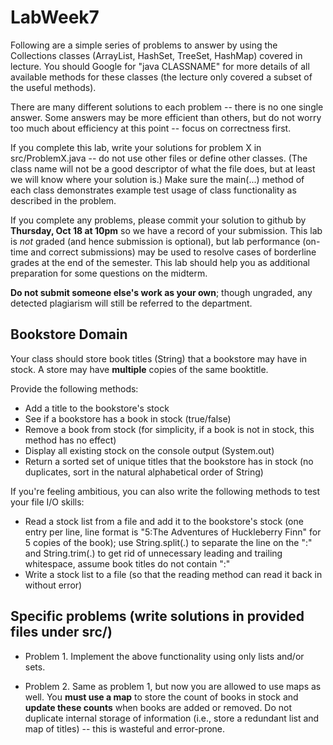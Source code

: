 # LabWeek7

Following are a simple series of problems to answer by using the Collections classes (ArrayList, HashSet, TreeSet, HashMap) covered in lecture.  You should Google for "java CLASSNAME" for more details of all available methods for these classes (the lecture only covered a subset of the useful methods).

There are many different solutions to each problem -- there is no one single answer.  Some answers may be more efficient than others, but do not worry too much about efficiency at this point -- focus on correctness first.

If you complete this lab, write your solutions for problem X in src/ProblemX.java -- do not use other files or define other classes.  (The class name will not be a good descriptor of what the file does, but at least we will know where your solution is.)  Make sure the main(...) method of each class demonstrates example test usage of class functionality as described in the problem.

If you complete any problems, please commit your solution to github by **Thursday, Oct 18 at 10pm** so we have a record of your submission.  This lab is *not* graded (and hence submission is optional), but lab performance (on-time and correct submissions) may be used to resolve cases of borderline grades at the end of the semester.  This lab should help you as additional preparation for some questions on the midterm.

**Do not submit someone else's work as your own**; though ungraded, any detected plagiarism will still be referred to the department.

## Bookstore Domain

Your class should store book titles (String) that a bookstore may have in stock.  A store may have **multiple** copies of the same booktitle.

Provide the following methods:

* Add a title to the bookstore's stock
* See if a bookstore has a book in stock (true/false)
* Remove a book from stock (for simplicity, if a book is not in stock, this method has no effect)  
* Display all existing stock on the console output (System.out)
* Return a sorted set of unique titles that the bookstore has in stock (no duplicates, sort in the natural alphabetical order of String)

If you're feeling ambitious, you can also write the following methods to test your file I/O skills:

* Read a stock list from a file and add it to the bookstore's stock (one entry per line, line format is "5:The Adventures of Huckleberry Finn" for 5 copies of the book); use String.split(.) to separate the line on the ":" and String.trim(.) to get rid of unnecessary leading and trailing whitespace, assume book titles do not contain ":"
* Write a stock list to a file (so that the reading method can read it back in without error)

## Specific problems (write solutions in provided files under src/) 

* Problem 1. Implement the above functionality using only lists and/or sets. 

* Problem 2. Same as problem 1, but now you are allowed to use maps as well.  You **must use a map** to store the count of books in stock and **update these counts** when books are added or removed.  Do not duplicate internal storage of information (i.e., store a redundant list and map of titles) -- this is wasteful and error-prone.
